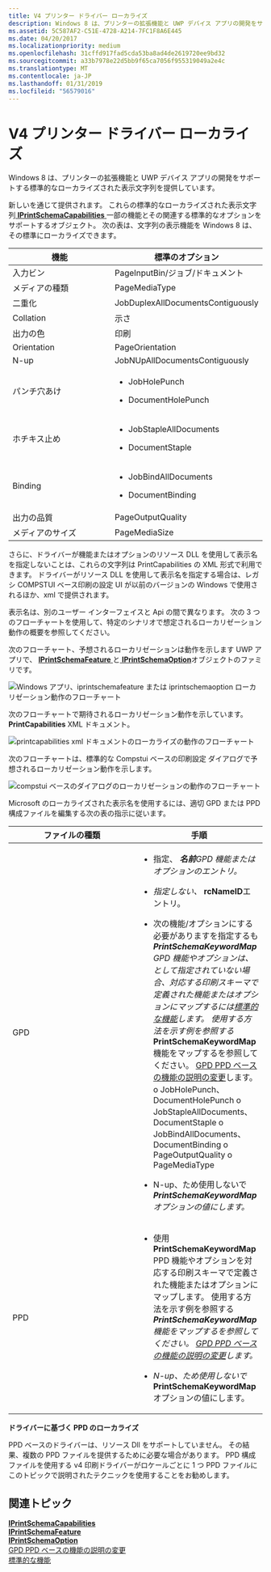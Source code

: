 ```yaml
---
title: V4 プリンター ドライバー ローカライズ
description: Windows 8 は、プリンターの拡張機能と UWP デバイス アプリの開発をサポートする標準的なローカライズされた表示文字列を提供しています。
ms.assetid: 5C587AF2-C51E-4728-A214-7FC1F8A6E445
ms.date: 04/20/2017
ms.localizationpriority: medium
ms.openlocfilehash: 31cffd917fad5cda53ba8ad4de2619720ee9bd32
ms.sourcegitcommit: a33b7978e22d5bb9f65ca7056f955319049a2e4c
ms.translationtype: MT
ms.contentlocale: ja-JP
ms.lasthandoff: 01/31/2019
ms.locfileid: "56579016"
---
```

# <a name="v4-printer-driver-localization"></a>V4 プリンター ドライバー ローカライズ


Windows 8 は、プリンターの拡張機能と UWP デバイス アプリの開発をサポートする標準的なローカライズされた表示文字列を提供しています。

新しいを通じて提供されます。 これらの標準的なローカライズされた表示文字列[ **IPrintSchemaCapabilities** ](https://msdn.microsoft.com/library/windows/hardware/hh451256)一部の機能とその関連する標準的なオプションをサポートするオブジェクト。 次の表は、文字列の表示機能を Windows 8 は、その標準にローカライズできます。

<table>
<colgroup>
<col width="50%" />
<col width="50%" />
</colgroup>
<thead>
<tr class="header">
<th>機能</th>
<th>標準のオプション</th>
</tr>
</thead>
<tbody>
<tr class="odd">
<td>入力ビン</td>
<td>PageInputBin/ジョブ/ドキュメント</td>
</tr>
<tr class="even">
<td>メディアの種類</td>
<td>PageMediaType</td>
</tr>
<tr class="odd">
<td>二重化</td>
<td>JobDuplexAllDocumentsContiguously</td>
</tr>
<tr class="even">
<td>Collation</td>
<td>示さ</td>
</tr>
<tr class="odd">
<td>出力の色</td>
<td>印刷</td>
</tr>
<tr class="even">
<td>Orientation</td>
<td>PageOrientation</td>
</tr>
<tr class="odd">
<td>N-up</td>
<td>JobNUpAllDocumentsContiguously</td>
</tr>
<tr class="even">
<td>パンチ穴あけ</td>
<td><ul>
<li><p>JobHolePunch</p></li>
<li><p>DocumentHolePunch</p></li>
</ul></td>
</tr>
<tr class="odd">
<td>ホチキス止め</td>
<td><ul>
<li><p>JobStapleAllDocuments</p></li>
<li><p>DocumentStaple</p></li>
</ul></td>
</tr>
<tr class="even">
<td>Binding</td>
<td><ul>
<li><p>JobBindAllDocuments</p></li>
<li><p>DocumentBinding</p></li>
</ul></td>
</tr>
<tr class="odd">
<td>出力の品質</td>
<td>PageOutputQuality</td>
</tr>
<tr class="even">
<td>メディアのサイズ</td>
<td>PageMediaSize</td>
</tr>
</tbody>
</table>

 

さらに、ドライバーが機能またはオプションのリソース DLL を使用して表示名を指定しないことは、これらの文字列は PrintCapabilities の XML 形式で利用できます。 ドライバーがリソース DLL を使用して表示名を指定する場合は、レガシ COMPSTUI ベース印刷の設定 UI が以前のバージョンの Windows で使用されるほか、xml で提供されます。

表示名は、別のユーザー インターフェイスと Api の間で異なります。 次の 3 つのフローチャートを使用して、特定のシナリオで想定されるローカリゼーション動作の概要を参照してください。

次のフローチャート、予想されるローカリゼーションは動作を示します UWP アプリで、 [ **IPrintSchemaFeature** ](https://msdn.microsoft.com/library/windows/hardware/hh451284)と[ **IPrintSchemaOption**](https://msdn.microsoft.com/library/windows/hardware/hh451335)オブジェクトのファミリです。

![Windows アプリ、iprintschemafeature または iprintschemaoption ローカリゼーション動作のフローチャート](images/locstringmodern.png)

次のフローチャートで期待されるローカリゼーション動作を示しています。 **PrintCapabilities** XML ドキュメント。

![printcapabilities xml ドキュメントのローカライズの動作のフローチャート](images/locstringpcap.png)

次のフローチャートは、標準的な Compstui ベースの印刷設定 ダイアログで予想されるローカリゼーション動作を示します。

![compstui ベースのダイアログのローカリゼーションの動作のフローチャート ](images/locstringcomp.png)

Microsoft のローカライズされた表示名を使用するには、適切 GPD または PPD 構成ファイルを編集する次の表の指示に従います。

<table>
<colgroup>
<col width="50%" />
<col width="50%" />
</colgroup>
<thead>
<tr class="header">
<th>ファイルの種類</th>
<th>手順</th>
</tr>
</thead>
<tbody>
<tr class="odd">
<td>GPD</td>
<td><ul>
<li><p>指定、 <strong><em>名前</strong>GPD 機能またはオプションのエントリ。</p></li>
<li><p>指定しない、  <strong></em>rcNameID</strong>エントリ。</p></li>
<li>次の機能/オプションにする必要がありますを指定するも<strong> <em>PrintSchemaKeywordMap</strong> GPD 機能やオプションは、として指定されていない場合、対応する印刷スキーマで定義された機能またはオプションにマップするには<a href="standard-features.md" data-raw-source="[Standard Features](standard-features.md)">標準的な機能</a>します。 使用する方法を示す例を参照する <strong></em>PrintSchemaKeywordMap</strong>機能をマップするを参照してください。 <a href="gpd-ppd-based-feature-description-changes.md" data-raw-source="[GPD/PPD-Based Feature Description Changes](gpd-ppd-based-feature-description-changes.md)">GPD PPD ベースの機能の説明の変更</a>します。
o JobHolePunch、DocumentHolePunch o JobStapleAllDocuments、DocumentStaple o JobBindAllDocuments、DocumentBinding o PageOutputQuality o PageMediaType</li>
<li><p>N-up、ため使用しないで<strong> <em>PrintSchemaKeywordMap</strong>オプションの値にします。</p></li>
</ul></td>
</tr>
<tr class="even">
<td>PPD</td>
<td><ul>
<li><p>使用 <strong></em>PrintSchemaKeywordMap</strong> PPD 機能やオプションを対応する印刷スキーマで定義された機能またはオプションにマップします。 使用する方法を示す例を参照する<strong> <em>PrintSchemaKeywordMap</strong>機能をマップするを参照してください。 <a href="gpd-ppd-based-feature-description-changes.md" data-raw-source="[GPD/PPD-Based Feature Description Changes](gpd-ppd-based-feature-description-changes.md)">GPD PPD ベースの機能の説明の変更</a>します。</p></li>
<li><p>N-up、ため使用しないで <strong></em>PrintSchemaKeywordMap</strong>オプションの値にします。</p></li>
</ul></td>
</tr>
</tbody>
</table>

 

**ドライバーに基づく PPD のローカライズ**

PPD ベースのドライバーは、リソース Dll をサポートしていません。 その結果、複数の PPD ファイルを提供するために必要な場合があります。 PPD 構成ファイルを使用する v4 印刷ドライバーがロケールごとに 1 つ PPD ファイルにこのトピックで説明されたテクニックを使用することをお勧めします。

## <a name="related-topics"></a>関連トピック
[**IPrintSchemaCapabilities**](https://msdn.microsoft.com/library/windows/hardware/hh451256)  
[**IPrintSchemaFeature**](https://msdn.microsoft.com/library/windows/hardware/hh451284)  
[**IPrintSchemaOption**](https://msdn.microsoft.com/library/windows/hardware/hh451335)  
[GPD PPD ベースの機能の説明の変更](gpd-ppd-based-feature-description-changes.md)  
[標準的な機能](standard-features.md)  




